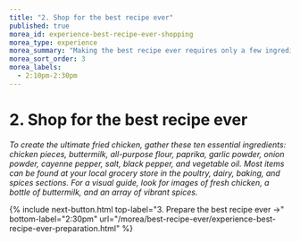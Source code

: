 ```yaml
---
title: "2. Shop for the best recipe ever"
published: true
morea_id: experience-best-recipe-ever-shopping
morea_type: experience
morea_summary: "Making the best recipe ever requires only a few ingredients"
morea_sort_order: 3
morea_labels:
  - 2:10pm-2:30pm
---
```


# 2. Shop for the best recipe ever

*To create the ultimate fried chicken, gather these ten essential ingredients: chicken pieces, buttermilk, all-purpose flour, paprika, garlic powder, onion powder, cayenne pepper, salt, black pepper, and vegetable oil. Most items can be found at your local grocery store in the poultry, dairy, baking, and spices sections. For a visual guide, look for images of fresh chicken, a bottle of buttermilk, and an array of vibrant spices.*


{% include next-button.html 
           top-label="3. Prepare the best recipe ever ->" 
           bottom-label="2:30pm" 
           url="/morea/best-recipe-ever/experience-best-recipe-ever-preparation.html" %}
